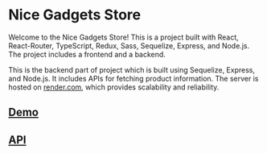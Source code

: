 # Nice Gadgets Store

Welcome to the Nice Gadgets Store! This is a project built with React, React-Router, TypeScript, Redux, Sass, Sequelize, Express, and Node.js. The project includes a frontend and a backend.

This is the backend part of project which is built using Sequelize, Express, and Node.js. It includes APIs for fetching product information. The server is hosted on [render.com](render.com), which provides scalability and reliability.

## [Demo](https://fe-nov22-fivelab.github.io/product_catalog_frontend/)

## [API](https://product-catalog-api-sc0v.onrender.com/)
